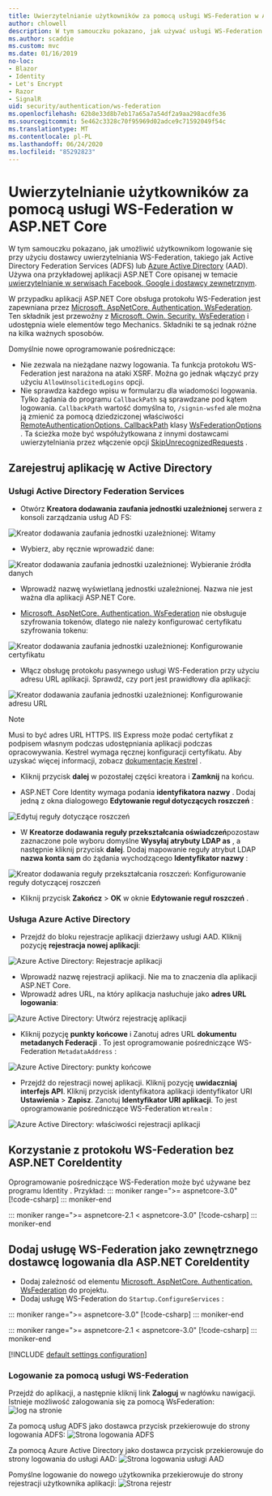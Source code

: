 ```yaml
---
title: Uwierzytelnianie użytkowników za pomocą usługi WS-Federation w ASP.NET Core
author: chlowell
description: W tym samouczku pokazano, jak używać usługi WS-Federation w aplikacji ASP.NET Core.
ms.author: scaddie
ms.custom: mvc
ms.date: 01/16/2019
no-loc:
- Blazor
- Identity
- Let's Encrypt
- Razor
- SignalR
uid: security/authentication/ws-federation
ms.openlocfilehash: 62b8e33d8b7eb17a65a7a54df2a9aa298acdfe36
ms.sourcegitcommit: 5e462c3328c70f95969d02adce9c71592049f54c
ms.translationtype: MT
ms.contentlocale: pl-PL
ms.lasthandoff: 06/24/2020
ms.locfileid: "85292823"
---
```

# <a name="authenticate-users-with-ws-federation-in-aspnet-core"></a>Uwierzytelnianie użytkowników za pomocą usługi WS-Federation w ASP.NET Core

W tym samouczku pokazano, jak umożliwić użytkownikom logowanie się przy użyciu dostawcy uwierzytelniania WS-Federation, takiego jak Active Directory Federation Services (ADFS) lub [Azure Active Directory](/azure/active-directory/) (AAD). Używa ona przykładowej aplikacji ASP.NET Core opisanej w temacie [uwierzytelnianie w serwisach Facebook, Google i dostawcy zewnętrznym](xref:security/authentication/social/index).

W przypadku aplikacji ASP.NET Core obsługa protokołu WS-Federation jest zapewniana przez [Microsoft. AspNetCore. Authentication. WsFederation](https://www.nuget.org/packages/Microsoft.AspNetCore.Authentication.WsFederation). Ten składnik jest przewoźny z [Microsoft. Owin. Security. WsFederation](https://www.nuget.org/packages/Microsoft.Owin.Security.WsFederation) i udostępnia wiele elementów tego Mechanics. Składniki te są jednak różne na kilka ważnych sposobów.

Domyślnie nowe oprogramowanie pośredniczące:

* Nie zezwala na nieżądane nazwy logowania. Ta funkcja protokołu WS-Federation jest narażona na ataki XSRF. Można go jednak włączyć przy użyciu `AllowUnsolicitedLogins` opcji.
* Nie sprawdza każdego wpisu w formularzu dla wiadomości logowania. Tylko żądania do programu `CallbackPath` są sprawdzane pod kątem logowania. `CallbackPath` wartość domyślna to, `/signin-wsfed` ale można ją zmienić za pomocą dziedziczonej właściwości [RemoteAuthenticationOptions. CallbackPath](/dotnet/api/microsoft.aspnetcore.authentication.remoteauthenticationoptions.callbackpath) klasy [WsFederationOptions](/dotnet/api/microsoft.aspnetcore.authentication.wsfederation.wsfederationoptions) . Ta ścieżka może być współużytkowana z innymi dostawcami uwierzytelniania przez włączenie opcji [SkipUnrecognizedRequests](/dotnet/api/microsoft.aspnetcore.authentication.wsfederation.wsfederationoptions.skipunrecognizedrequests) .

## <a name="register-the-app-with-active-directory"></a>Zarejestruj aplikację w Active Directory

### <a name="active-directory-federation-services"></a>Usługi Active Directory Federation Services

* Otwórz **Kreatora dodawania zaufania jednostki uzależnionej** serwera z konsoli zarządzania usług AD FS:

![Kreator dodawania zaufania jednostki uzależnionej: Witamy](ws-federation/_static/AdfsAddTrust.png)

* Wybierz, aby ręcznie wprowadzić dane:

![Kreator dodawania zaufania jednostki uzależnionej: Wybieranie źródła danych](ws-federation/_static/AdfsSelectDataSource.png)

* Wprowadź nazwę wyświetlaną jednostki uzależnionej. Nazwa nie jest ważna dla aplikacji ASP.NET Core.

* [Microsoft. AspNetCore. Authentication. WsFederation](https://www.nuget.org/packages/Microsoft.AspNetCore.Authentication.WsFederation) nie obsługuje szyfrowania tokenów, dlatego nie należy konfigurować certyfikatu szyfrowania tokenu:

![Kreator dodawania zaufania jednostki uzależnionej: Konfigurowanie certyfikatu](ws-federation/_static/AdfsConfigureCert.png)

* Włącz obsługę protokołu pasywnego usługi WS-Federation przy użyciu adresu URL aplikacji. Sprawdź, czy port jest prawidłowy dla aplikacji:

![Kreator dodawania zaufania jednostki uzależnionej: Konfigurowanie adresu URL](ws-federation/_static/AdfsConfigureUrl.png)

> [!NOTE]
> Musi to być adres URL HTTPS. IIS Express może podać certyfikat z podpisem własnym podczas udostępniania aplikacji podczas opracowywania. Kestrel wymaga ręcznej konfiguracji certyfikatu. Aby uzyskać więcej informacji, zobacz [dokumentację Kestrel](xref:fundamentals/servers/kestrel) .

* Kliknij przycisk **dalej** w pozostałej części kreatora i **Zamknij** na końcu.

* ASP.NET Core Identity wymaga podania **identyfikatora nazwy** . Dodaj jedną z okna dialogowego **Edytowanie reguł dotyczących roszczeń** :

![Edytuj reguły dotyczące roszczeń](ws-federation/_static/EditClaimRules.png)

* W **Kreatorze dodawania reguły przekształcania oświadczeń**pozostaw zaznaczone pole wyboru domyślne **Wysyłaj atrybuty LDAP as** , a następnie kliknij przycisk **dalej**. Dodaj mapowanie reguły atrybut LDAP **nazwa konta sam** do żądania wychodzącego **Identyfikator nazwy** :

![Kreator dodawania reguły przekształcania roszczeń: Konfigurowanie reguły dotyczącej roszczeń](ws-federation/_static/AddTransformClaimRule.png)

* Kliknij przycisk **Zakończ**  >  **OK** w oknie **Edytowanie reguł roszczeń** .

### <a name="azure-active-directory"></a>Usługa Azure Active Directory

* Przejdź do bloku rejestracje aplikacji dzierżawy usługi AAD. Kliknij pozycję **rejestracja nowej aplikacji**:

![Azure Active Directory: Rejestracje aplikacji](ws-federation/_static/AadNewAppRegistration.png)

* Wprowadź nazwę rejestracji aplikacji. Nie ma to znaczenia dla aplikacji ASP.NET Core.
* Wprowadź adres URL, na który aplikacja nasłuchuje jako **adres URL logowania**:

![Azure Active Directory: Utwórz rejestrację aplikacji](ws-federation/_static/AadCreateAppRegistration.png)

* Kliknij pozycję **punkty końcowe** i Zanotuj adres URL **dokumentu metadanych Federacji** . To jest oprogramowanie pośredniczące WS-Federation `MetadataAddress` :

![Azure Active Directory: punkty końcowe](ws-federation/_static/AadFederationMetadataDocument.png)

* Przejdź do rejestracji nowej aplikacji. Kliknij pozycję **uwidaczniaj interfejs API**. Kliknij przycisk identyfikatora aplikacji identyfikator URI **Ustawienia**  >  **Zapisz**. Zanotuj **Identyfikator URI aplikacji**. To jest oprogramowanie pośredniczące WS-Federation `Wtrealm` :

![Azure Active Directory: właściwości rejestracji aplikacji](ws-federation/_static/AadAppIdUri.png)

## <a name="use-ws-federation-without-aspnet-core-identity"></a>Korzystanie z protokołu WS-Federation bez ASP.NET CoreIdentity

Oprogramowanie pośredniczące WS-Federation może być używane bez programu Identity . Przykład:
::: moniker range=">= aspnetcore-3.0"
[!code-csharp[](ws-federation/samples/StartupNon31.cs?name=snippet)]
::: moniker-end

::: moniker range=">= aspnetcore-2.1 < aspnetcore-3.0"
[!code-csharp[](ws-federation/samples/StartupNon21.cs?name=snippet)]
::: moniker-end

## <a name="add-ws-federation-as-an-external-login-provider-for-aspnet-core-identity"></a>Dodaj usługę WS-Federation jako zewnętrznego dostawcę logowania dla ASP.NET CoreIdentity

* Dodaj zależność od elementu [Microsoft. AspNetCore. Authentication. WsFederation](https://www.nuget.org/packages/Microsoft.AspNetCore.Authentication.WsFederation) do projektu.
* Dodaj usługę WS-Federation do `Startup.ConfigureServices` :

::: moniker range=">= aspnetcore-3.0"
[!code-csharp[](ws-federation/samples/Startup31.cs?name=snippet)]
::: moniker-end

::: moniker range=">= aspnetcore-2.1 < aspnetcore-3.0"
[!code-csharp[](ws-federation/samples/Startup21.cs?name=snippet)]
::: moniker-end

[!INCLUDE [default settings configuration](social/includes/default-settings.md)]

### <a name="log-in-with-ws-federation"></a>Logowanie za pomocą usługi WS-Federation

Przejdź do aplikacji, a następnie kliknij link **Zaloguj** w nagłówku nawigacji. Istnieje możliwość zalogowania się za pomocą WsFederation: ![ log na stronie](ws-federation/_static/WsFederationButton.png)

Za pomocą usług ADFS jako dostawca przycisk przekierowuje do strony logowania ADFS: ![ Strona logowania ADFS](ws-federation/_static/AdfsLoginPage.png)

Za pomocą Azure Active Directory jako dostawca przycisk przekierowuje do strony logowania do usługi AAD: ![ Strona logowania usługi AAD](ws-federation/_static/AadSignIn.png)

Pomyślne logowanie do nowego użytkownika przekierowuje do strony rejestracji użytkownika aplikacji: ![ Strona rejestr](ws-federation/_static/Register.png)
